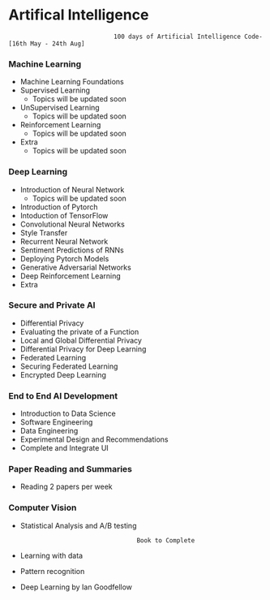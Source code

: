 # Artifical Intelligence 
                                 100 days of Artificial Intelligence Code- [16th May - 24th Aug]

### Machine Learning

- Machine Learning Foundations
- Supervised Learning
    - Topics will be updated soon
- UnSupervised Learning
    - Topics will be updated soon
- Reinforcement Learning
    - Topics will be updated soon
- Extra
    - Topics will be updated soon
    


### Deep Learning
- Introduction of Neural Network
   - Topics will be updated soon
- Introduction of Pytorch
- Intoduction of TensorFlow
- Convolutional Neural Networks
- Style Transfer
- Recurrent Neural Network
- Sentiment Predictions of RNNs
- Deploying Pytorch Models
- Generative Adversarial Networks
- Deep Reinforcement Learning
- Extra

### Secure and Private AI

- Differential Privacy
- Evaluating the private of a Function
- Local and Global Differential Privacy
- Differential Privacy for Deep Learning
- Federated Learning
- Securing Federated Learning
- Encrypted Deep Learning

### End to End AI Development

- Introduction to Data Science
- Software Engineering
- Data Engineering
- Experimental Design and Recommendations
- Complete and Integrate UI

### Paper Reading and Summaries

- Reading 2 papers per week


### Computer Vision

- Statistical Analysis and A/B testing


                                      Book to Complete

- Learning with data
- Pattern recognition
- Deep Learning by Ian Goodfellow
